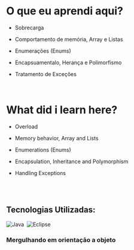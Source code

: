 # O que eu aprendi aqui?


 - Sobrecarga
 
 - Comportamento de memória, Array e Listas

 - Enumerações (Enums)

 - Encapsuamentalo, Herança e Polimorfismo

 - Tratamento de Exceções
 <br>
 
 # What did i learn here?
 
 - Overload
  
 - Memory behavior, Array and Lists

 - Enumerations (Enums)

 - Encapsulation, Inheritance and Polymorphism

 - Handling Exceptions
 
<br><br>
## Tecnologias Utilizadas:

![Java](https://img.shields.io/badge/Java-ED8B00?style=for-the-badge&logo=java&logoColor=white")&nbsp;
![Eclipse](https://img.shields.io/badge/Eclipse-FE7A16.svg?style=for-the-badge&logo=Eclipse&logoColor=white)

### Mergulhando em orientação a objeto
